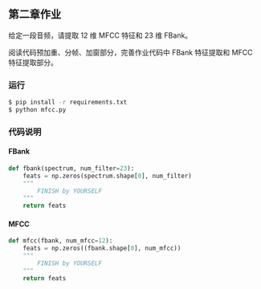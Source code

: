 ## 第二章作业

给定一段音频，请提取 12 维 MFCC 特征和 23 维 FBank。

阅读代码预加重、分帧、加窗部分，完善作业代码中 FBank 特征提取和 MFCC 特征提取部分。

### 运行

``` bash
$ pip install -r requirements.txt
$ python mfcc.py
```

### 代码说明

#### FBank

``` python
def fbank(spectrum, num_filter=23):
    feats = np.zeros(spectrum.shape[0], num_filter)
    """
        FINISH by YOURSELF
    """
    return feats
```

#### MFCC

``` python
def mfcc(fbank, num_mfcc=12):
    feats = np.zeros((fbank.shape[0], num_mfcc))
    """
        FINISH by YOURSELF
    """
    return feats
```

